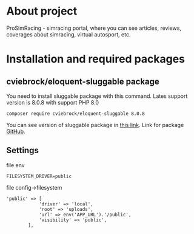 # About project

ProSimRacing - simracing portal, where you can see articles, reviews, coverages about simracing, virtual autosport, etc. 

# Installation and required packages

## cviebrock/eloquent-sluggable package

You need to install sluggable package with this command. Lates support version is 8.0.8 with support PHP 8.0

```
composer require cviebrock/eloquent-sluggable 8.0.8 
```

You can see version of sluggable package in [this link](https://github.com/cviebrock/eloquent-sluggable/blob/master/CHANGELOG.md). Link for package [GitHub](https://github.com/cviebrock/eloquent-sluggable).

## Settings

file env 
```
FILESYSTEM_DRIVER=public
```

file config->filesystem 
```
'public' => [
            'driver' => 'local',
            'root' => 'uploads',
            'url' => env('APP_URL').'/public',
            'visibility' => 'public',
        ],
```
